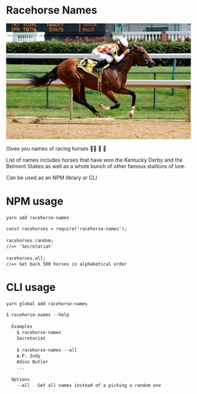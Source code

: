 # Racehorse Names

![](racehorse.jpg)

Gives you names of racing horses 🏇🏻 🎠 🐴

List of names includes horses that have won the Kentucky Derby and the Belmont Stakes as well as a whole bunch of other famous stallions of lore.

Can be used as an NPM library or CLI

# NPM usage

```
yarn add racehorse-names
```
```
const racehorses = require('racehorse-names');

racehorses.random;
//=> 'Secretariat'

racehorses.all;
//=> Get back 500 horses in alphabetical order
```

# CLI usage

```
yarn global add racehorse-names
```

```
$ racehorse-names --help

  Examples
    $ racehorse-names
    Secretariat

    $ racehorse-names --all
    A.P. Indy
    Adios Butler
    ...

  Options
    --all   Get all names instead of a picking a random one
```